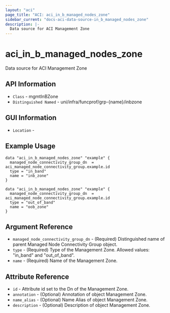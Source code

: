 ```yaml
---
layout: "aci"
page_title: "ACI: aci_in_b_managed_nodes_zone"
sidebar_current: "docs-aci-data-source-in_b_managed_nodes_zone"
description: |-
  Data source for ACI Management Zone
---
```


# aci_in_b_managed_nodes_zone

Data source for ACI Management Zone

## API Information

- `Class` - mgmtInBZone
- `Distinguished Named` - uni/infra/funcprof/grp-{name}/inbzone

## GUI Information

- `Location` -

## Example Usage

```hcl
data "aci_in_b_managed_nodes_zone" "example" {
  managed_node_connectivity_group_dn  = aci_managed_node_connectivity_group.example.id
  type = "in_band"
  name = "inb_zone"
}

data "aci_in_b_managed_nodes_zone" "example" {
  managed_node_connectivity_group_dn  = aci_managed_node_connectivity_group.example.id
  type = "out_of_band"
  name = "oob_zone"
}

```

## Argument Reference

- `managed_node_connectivity_group_dn` - (Required) Distinguished name of parent Managed Node Connectivity Group object.
- `type` - (Required) Type of the Management Zone. Allowed values: "in_band" and "out_of_band".
- `name` - (Required) Name of the Management Zone.

## Attribute Reference

- `id` - Attribute id set to the Dn of the Management Zone.
- `annotation` - (Optional) Annotation of object Management Zone.
- `name_alias` - (Optional) Name Alias of object Management Zone.
- `description` - (Optional) Description of object Management Zone.
